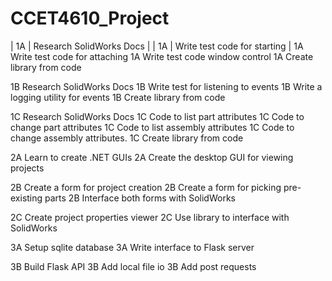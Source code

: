 # CCET4610_Project


| 1A | Research SolidWorks Docs |
| 1A | Write test code for starting |
1A	Write test code for attaching
1A	Write test code window control
1A	Create library from code

1B	Research SolidWorks Docs
1B	Write test for listening to events
1B	Write a logging utility for events
1B	Create library from code

1C	Research SolidWorks Docs
1C	Code to list part attributes
1C	Code to change part attributes
1C	Code to list assembly attributes
1C	Code to change assembly attributes.
1C	Create library from code

2A	Learn to create .NET GUIs
2A	Create the desktop GUI for viewing projects

2B	Create a form for project creation
2B	Create a form for picking pre-existing parts
2B	Interface both forms with SolidWorks

2C	Create project properties viewer
2C	Use library to interface with SolidWorks

3A	Setup sqlite database
3A	Write interface to Flask server

3B	Build Flask API
3B	Add local file io
3B	Add post requests
